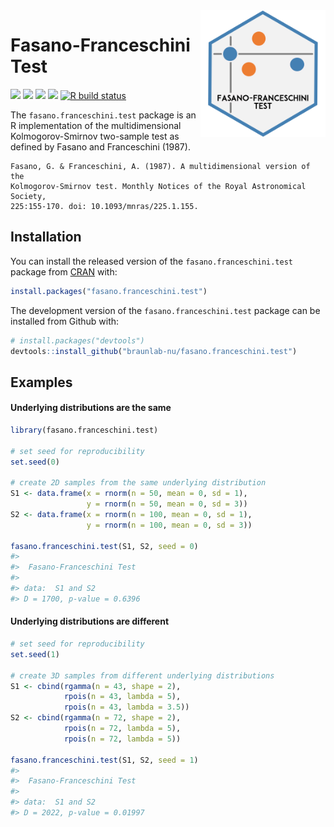 
<!-- README.md is generated from README.Rmd. Please edit that file -->

<img src="man/figures/logo.png" width="200" align="right"/>

# Fasano-Franceschini Test

<!-- badges: start -->

[![](https://img.shields.io/badge/arXiv-abs/2106.10539-yellow.svg)](https://arxiv.org/abs/2106.10539)
[![](https://www.r-pkg.org/badges/version/fasano.franceschini.test?color=orange)](https://cran.r-project.org/package=fasano.franceschini.test)
[![](https://img.shields.io/badge/devel%20version-2.2.0-blue.svg)](https://github.com/braunlab-nu/fasano.franceschini.test)
[![](http://cranlogs.r-pkg.org/badges/grand-total/fasano.franceschini.test?color=green)](https://cran.r-project.org/package=fasano.franceschini.test)
[![R build
status](https://github.com/braunlab-nu/fasano.franceschini.test/workflows/R-CMD-check/badge.svg)](https://github.com/braunlab-nu/fasano.franceschini.test/actions)
<!-- badges: end -->

The `fasano.franceschini.test` package is an R implementation of the
multidimensional Kolmogorov-Smirnov two-sample test as defined by Fasano
and Franceschini (1987).

    Fasano, G. & Franceschini, A. (1987). A multidimensional version of the
    Kolmogorov-Smirnov test. Monthly Notices of the Royal Astronomical Society,
    225:155-170. doi: 10.1093/mnras/225.1.155.

## Installation

You can install the released version of the `fasano.franceschini.test`
package from [CRAN](https://cran.r-project.org/) with:

``` r
install.packages("fasano.franceschini.test")
```

The development version of the `fasano.franceschini.test` package can be
installed from Github with:

``` r
# install.packages("devtools")
devtools::install_github("braunlab-nu/fasano.franceschini.test")
```

## Examples

#### Underlying distributions are the same

``` r
library(fasano.franceschini.test)

# set seed for reproducibility
set.seed(0)

# create 2D samples from the same underlying distribution
S1 <- data.frame(x = rnorm(n = 50, mean = 0, sd = 1),
                 y = rnorm(n = 50, mean = 0, sd = 3))
S2 <- data.frame(x = rnorm(n = 100, mean = 0, sd = 1),
                 y = rnorm(n = 100, mean = 0, sd = 3))

fasano.franceschini.test(S1, S2, seed = 0)
#> 
#>  Fasano-Franceschini Test
#> 
#> data:  S1 and S2
#> D = 1700, p-value = 0.6396
```

#### Underlying distributions are different

``` r
# set seed for reproducibility
set.seed(1)

# create 3D samples from different underlying distributions
S1 <- cbind(rgamma(n = 43, shape = 2),
            rpois(n = 43, lambda = 5),
            rpois(n = 43, lambda = 3.5))
S2 <- cbind(rgamma(n = 72, shape = 2),
            rpois(n = 72, lambda = 5),
            rpois(n = 72, lambda = 5))

fasano.franceschini.test(S1, S2, seed = 1)
#> 
#>  Fasano-Franceschini Test
#> 
#> data:  S1 and S2
#> D = 2022, p-value = 0.01997
```
